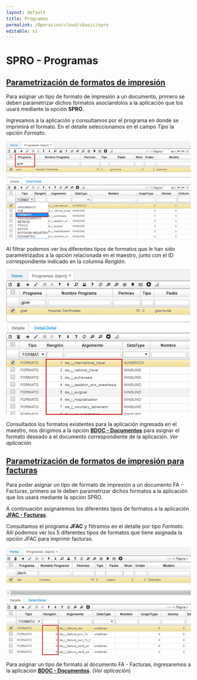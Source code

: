 ```yaml
---
layout: default
title: Programas
permalink: /Operacion/cloud/sbasic/spro
editable: si
---
```


# SPRO - Programas


## [Parametrización de formatos de impresión](http://docs.oasiscom.com/Operacion/cloud/sbasic/spro#parametrización-de-formatos-de-impresión)

Para asignar un tipo de formato de impresión a un documento, primero se deben parametrizar dichos formatos asociandolos a la aplicación que los usará mediante la opción **SPRO**.  

Ingresamos a la aplicación y consultamos por el programa en donde se imprimirá el formato. En el detalle seleccionamos en el campo _Tipo_ la opción _Formato_.  

![](spro1.png)

Al filtrar podemos ver los diferentes tipos de formatos que le han sido parametrizados a la opción relacionada en el maestro, junto con el ID correspondiente indicado en la columna _Renglón_.  

![](spro2.png)

Consultados los formatos existentes para la aplicación ingresada en el maestro,  nos dirigimos a la opción [**BDOC - Documentos**](http://docs.oasiscom.com/Operacion/common/bsistema/bdoc#parametrización-de-formatos-de-impresión) para asignar el formato deseado a el documento correspondiente de la aplicación. _Ver aplicación_  


## [Parametrización de formatos de impresión para facturas](http://docs.oasiscom.com/Operacion/cloud/sbasic/spro#parametrización-de-formatos-de-impresión-para-facturas)

Para poder asignar un tipo de formato de impresión a un documento FA - Facturas, primero se le deben parametrizar dichos formatos a la aplicación que los usará mediante la opción SPRO.  

A continuación asignaremos los diferentes tipos de formatos a la aplicación [**JFAC - Facturas**](http://docs.oasiscom.com/Operacion/movil/jfac#impresión--dinámica-de-facturas).  

Consultamos el programa **JFAC** y filtramos en el detalle por tipo _Formato_. Allí podemos ver los 5 diferentes tipos de formatos que tiene asignada la opción JFAC para imprimir facturas.  

![](spro.png)

Para asignar un tipo de formato al documento FA - Facturas, ingresaremos a la aplicación [**BDOC - Documentos**](http://docs.oasiscom.com/Operacion/common/bsistema/bdoc#parametrización-de-formatos-de-impresión-para-facturas). (_Ver aplicación_)







